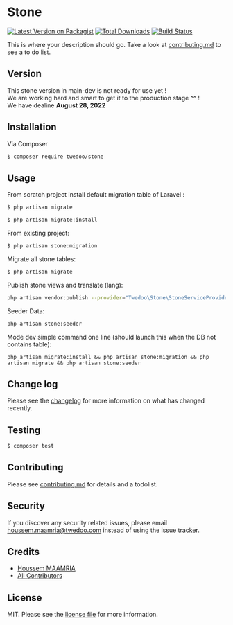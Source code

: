 # Stone

[![Latest Version on Packagist][ico-version]][link-packagist]
[![Total Downloads][ico-downloads]][link-downloads]
[![Build Status][ico-travis]][link-travis] 

This is where your description should go. Take a look at [contributing.md](contributing.md) to see a to do list.

## Version 

This stone version in main-dev is not ready for use yet !<br />
We are working hard and smart to get it to the production stage ^^ !<br />
We have dealine **August 28, 2022**<br />

## Installation

Via Composer

``` bash
$ composer require twedoo/stone
```

## Usage

From scratch project install default migration table of Laravel :
``` bash
$ php artisan migrate
```

``` bash
$ php artisan migrate:install
```

From existing project:

``` bash
$ php artisan stone:migration
```

Migrate all stone tables:

``` bash
$ php artisan migrate
```

Publish stone views and translate (lang):

``` bash
php artisan vendor:publish --provider="Twedoo\Stone\StoneServiceProvider"
```

Seeder Data:

``` bash
php artisan stone:seeder
```

Mode dev simple command one line (should launch this when the DB not contains table): 

```
php artisan migrate:install && php artisan stone:migration && php artisan migrate && php artisan stone:seeder
```

## Change log

Please see the [changelog](changelog.md) for more information on what has changed recently.

## Testing

``` bash
$ composer test
```

## Contributing

Please see [contributing.md](contributing.md) for details and a todolist.

## Security

If you discover any security related issues, please email houssem.maamria@twedoo.com instead of using the issue tracker.

## Credits

- [Houssem MAAMRIA][link-author]
- [All Contributors][link-contributors]

## License

MIT. Please see the [license file](license.md) for more information.

[ico-version]: https://img.shields.io/packagist/v/twedoo/stone.svg?style=flat-square
[ico-downloads]: https://img.shields.io/packagist/dt/twedoo/stone.svg?style=flat-square
[ico-travis]: https://img.shields.io/travis/twedoo/stone/master.svg?style=flat-square
[ico-styleci]: https://styleci.io/repos/12345678/shield

[link-packagist]: https://packagist.org/packages/twedoo/stone
[link-downloads]: https://packagist.org/packages/twedoo/stone
[link-travis]: https://travis-ci.org/twedoo/stone
[link-styleci]: https://styleci.io/repos/12345678
[link-author]: https://github.com/twedoo
[link-contributors]: ../../contributors
